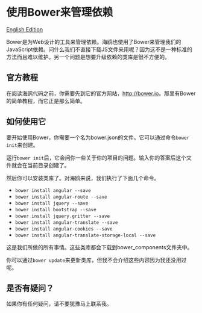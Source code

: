 
# 使用Bower来管理依赖

[English Edition](2014-10-26-use-bower-to-manage-dependency.md)

Bower是为Web设计的工具来管理依赖。海鸥也使用了Bower来管理我们的JavaScript依赖。问什么我们不直接下载JS文件来用呢？因为这不是一种标准的方法而且难以维护。另一个问题是想要升级依赖的类库是很不方便的。

## 官方教程

在阅读海鸥代码之前，你需要先到它的官方网站，<http://bower.io>。那里有Bower的简单教程，而它正是那么简单。

## 如何使用它

要开始使用Bower，你需要一个名为bower.json的文件。它可以通过命令`bower init`来创建。

运行`bower init`后，它会问你一些关于你的项目的问题。输入你的答案后这个文件就会在当前目录创建了。

然后你可以安装类库了。对海鸥来说，我们执行了下面几个命令。

* `bower install angular --save`
* `bower install angular-route --save`
* `bower install jquery --save`
* `bower install bootstrap --save`
* `bower install jquery.gritter --save`
* `bower install angular-translate --save`
* `bower install angular-cookies --save`
* `bower install angular-translate-storage-local --save`

这是我们所做的所有事情。这些类库都会下载到bower_components文件夹中。

你可以通过`bower update`来更新类库，但我不会介绍这些内容因为我还没用过呢。

## 是否有疑问？

如果你有任何疑问，请不要犹豫马上联系我。
